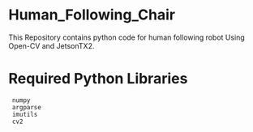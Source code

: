 # Human_Following_Chair
 This Repository contains python code for human following robot Using Open-CV and JetsonTX2.
 

# Required Python Libraries
	 numpy
	 argparse
	 imutils
	 cv2

